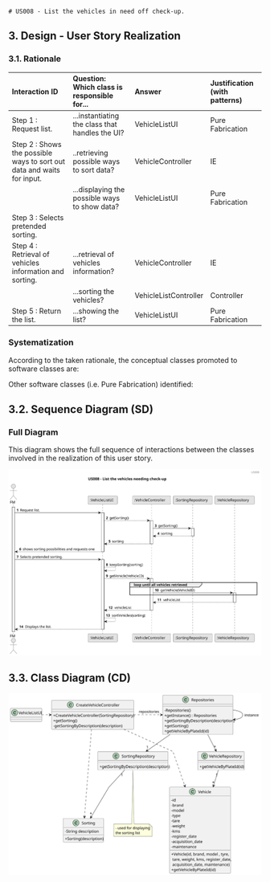 `# US008 - List the vehicles in need off check-up. 
`
## 3. Design - User Story Realization 

### 3.1. Rationale


| Interaction ID                                                          | Question: Which class is responsible for...          | Answer                | Justification (with patterns) |
|:------------------------------------------------------------------------|:-----------------------------------------------------|:----------------------|:------------------------------|
| Step 1 : Request list.  		                                              | ...instantiating the class that handles the UI?      | VehicleListUI         | Pure Fabrication              |
| Step 2 : Shows the possible ways to sort out data and  waits for input. | ..retrieving possible ways to sort data?             | VehicleController     | IE                            |
|                                                                         | 	...displaying the possible ways to show data?						 | VehicleListUI         | Pure Fabrication              |
| Step 3 : Selects pretended sorting.                                     |                                                      |                       |                               |
| Step 4 : Retrieval of vehicles information and sorting.                 | ...retrieval of vehicles information?                | VehicleController     | IE                            |
|                                                                         | ...sorting the vehicles?                             | VehicleListController | Controller                    |
| Step 5 : Return the list.                                               | ...showing the list?                                 | VehicleListUI         | Pure Fabrication              |

### Systematization ##

According to the taken rationale, the conceptual classes promoted to software classes are: 



Other software classes (i.e. Pure Fabrication) identified: 




## 3.2. Sequence Diagram (SD)



### Full Diagram

This diagram shows the full sequence of interactions between the classes involved in the realization of this user story.

![Sequence Diagram - Full](svg/us024-sequence-diagram-full.svg)


## 3.3. Class Diagram (CD)

![Class Diagram](svg/us024-class-diagram.svg)